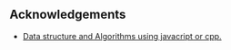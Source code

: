## Acknowledgements

-   [Data structure and Algorithms using javacript or cpp.](https://leetcode.com/nitinnb31122002/)
